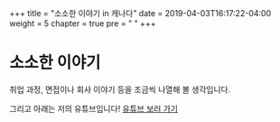 +++
title = "소소한 이야기 in 캐나다"
date = 2019-04-03T16:17:22-04:00
weight = 5
chapter = true
pre = "<i class='fab fa-canadian-maple-leaf'></i> "
+++

# 소소한 이야기

취업 과정, 면접이나 회사 이야기 등을 조금씩 나열해 볼 생각입니다.

그리고 아래는 저의 유튜브입니다!
[유튜브 보러 가기](https://www.youtube.com/channel/UCpHBM8-iW9BoFa4sMKPa82A)

